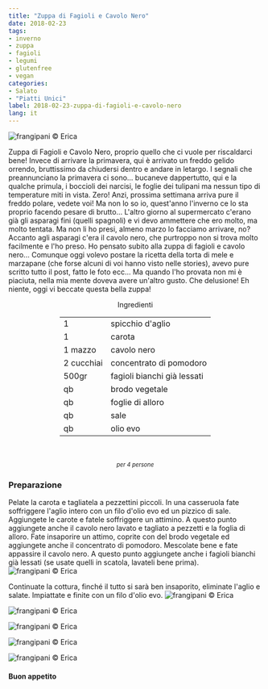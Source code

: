 ```yaml
---
title: "Zuppa di Fagioli e Cavolo Nero"
date: 2018-02-23
tags:
- inverno
- zuppa
- fagioli
- legumi
- glutenfree
- vegan
categories:
- Salato
- "Piatti Unici"
label: 2018-02-23-zuppa-di-fagioli-e-cavolo-nero
lang: it
---
```

![](../2018-02-23-zuppa-di-fagioli-e-cavolo-nero/header.jpg "frangipani © Erica")

Zuppa di Fagioli e Cavolo Nero, proprio quello che ci vuole per riscaldarci bene! Invece di arrivare la primavera, qui è arrivato un freddo gelido orrendo, bruttissimo da chiudersi dentro e andare in letargo. I segnali che preannunciano la primavera ci sono... bucaneve dappertutto, qui e la qualche primula, i boccioli dei narcisi, le foglie dei tulipani ma nessun tipo di temperature miti in vista. Zero! Anzi, prossima settimana arriva pure il freddo polare, vedete voi! Ma non lo so io, quest'anno l'inverno ce lo sta proprio facendo pesare di brutto... L'altro giorno al supermercato c'erano già gli asparagi fini (quelli spagnoli) e vi devo ammettere che ero molto, ma molto tentata. Ma non li ho presi, almeno marzo lo facciamo arrivare, no? Accanto agli asparagi c'era il cavolo nero, che purtroppo non si trova molto facilmente e l'ho preso. Ho pensato subito alla zuppa di fagioli e cavolo nero... Comunque oggi volevo postare la ricetta della torta di mele e marzapane (che forse alcuni di voi hanno visto nelle stories), avevo pure scritto tutto il post, fatto le foto ecc... Ma quando l'ho provata non mi è piaciuta, nella mia mente doveva avere un'altro gusto. Che delusione! Eh niente, oggi vi beccate questa bella zuppa!

<div id="wrapper" style="text-align: center">
  <div id="yourdiv" style="display: inline-block;">
    <div class="ingredients">
      <div class="ingredients-title">Ingredienti</div>
      <table>
        <tbody>
          <tr>
            <td>1</td>
            <td>spicchio d'aglio</td>
          </tr>
          <tr>
            <td>1</td>
            <td>carota</td>
          </tr>
          <tr>
            <td>1 mazzo</td>
            <td>cavolo nero</td>
          </tr>
          <tr>
            <td>2 cucchiai</td>
            <td>concentrato di pomodoro</td>
          </tr>
          <tr>
            <td>500gr</td>
            <td>fagioli bianchi già lessati</td>
          </tr>
          <tr>
            <td>qb</td>
            <td>brodo vegetale</td>
          </tr>
          <tr>
            <td>qb</td>
            <td>foglie di alloro</td>
          </tr>
          <tr>
            <td>qb</td>
            <td>sale</td>
          </tr>
          <tr>
            <td>qb</td>
            <td>olio evo</td>
          </tr>
        </tbody>
      </table>
      <br></br>
      <i class="pull-right" style="font-size: 80%;">per 4 persone</i>
    </div>
  </div>
</div>


<h3>
  <font color="grey">
    <i class="fa-solid fa-gears"></i>
  </font> Preparazione
</h3>

Pelate la carota e tagliatela a pezzettini piccoli. In una casseruola fate soffriggere l'aglio intero con un filo d'olio evo ed un pizzico di sale. Aggiungete le carote e fatele soffriggere un attimino. A questo punto aggiungete anche il cavolo nero lavato e tagliato a pezzetti e la foglia di alloro. Fate insaporire un attimo, coprite con del brodo vegetale ed aggiungete anche il concentrato di pomodoro. Mescolate bene e fate appassire il cavolo nero. A questo punto aggiungete anche i fagioli bianchi già lessati (se usate quelli in scatola, lavateli bene prima). 
![](../2018-02-23-zuppa-di-fagioli-e-cavolo-nero/casseruola.jpg "frangipani © Erica")

Continuate la cottura, finché il tutto si sarà ben insaporito, eliminate l'aglio e salate. Impiattate e finite con un filo d'olio evo.
![](../2018-02-23-zuppa-di-fagioli-e-cavolo-nero/risultato1.jpg "frangipani © Erica")

![](../2018-02-23-zuppa-di-fagioli-e-cavolo-nero/risultato2.jpg "frangipani © Erica")

![](../2018-02-23-zuppa-di-fagioli-e-cavolo-nero/risultato3.jpg "frangipani © Erica")

![](../2018-02-23-zuppa-di-fagioli-e-cavolo-nero/risultato4.jpg "frangipani © Erica")

![](../2018-02-23-zuppa-di-fagioli-e-cavolo-nero/risultato5.jpg "frangipani © Erica")

<h4>Buon appetito
  <font color="red">
    <i class="fa-regular fa-face-smile"></i>
  </font>
</h4>
